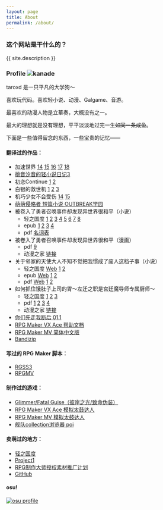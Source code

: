 ```yaml
---
layout: page
title: About
permalink: /about/
---
```


### 这个网站是干什么的？

{{ site.description }}

### Profile ![kanade](https://cloud.githubusercontent.com/assets/6070540/26785902/35fcb67a-4a37-11e7-9477-6dd357a51b1b.png)

taroxd 是一只平凡的大学狗～

喜欢玩代码。喜欢轻小说、动漫、Galgame、音游。

最喜欢的动漫人物是立華奏，大概没有之一。

最大的理想就是没有理想，平平淡淡地过完一生<del>如同一条咸鱼</del>。

下面是一些值得留念的东西，一些宝贵的记忆——

#### 翻译过的作品：
* 加速世界
[14](https://www.lightnovel.cn/thread-601101-1-1.html)
[15](https://www.lightnovel.cn/thread-693752-1-1.html)
[16](https://www.lightnovel.cn/thread-747686-1-1.html)
[17](https://www.lightnovel.cn/thread-780343-1-1.html)
[18](https://www.lightnovel.cn/thread-829740-1-1.html)
* [桃音汐音的轻小说日记3](https://www.lightnovel.cn/thread-740989-1-1.html)
* 初恋Continue
  [1](https://www.lightnovel.cn/thread-743827-1-1.html)
  [2](https://www.lightnovel.cn/thread-760769-1-1.html)
* 白银的救世机
  [1](https://www.lightnovel.cn/thread-594361-1-1.html)
  [2](https://www.lightnovel.cn/thread-597265-1-1.html)
  [3](https://www.lightnovel.cn/thread-614961-1-1.html)
* 机巧少女不会受伤
  [14](https://www.lightnovel.cn/thread-802976-1-1.html)
  [15](https://www.lightnovel.cn/thread-845017-1-1.html)
* [萌萌侵略者 短篇小说 OUTBREAK学园](https://www.lightnovel.cn/thread-721465-1-1.html)
* 被卷入了勇者召唤事件却发现异世界很和平（小说）
    - 轻之国度
      [1](https://www.lightnovel.cn/thread-954461-1-1.html)
      [2](https://www.lightnovel.cn/thread-957662-1-1.html)
      [3](https://www.lightnovel.cn/thread-961923-1-1.html)
      [4](https://www.lightnovel.cn/thread-966648-1-1.html)
      [5](https://www.lightnovel.cn/thread-971249-1-1.html)
      [6](https://www.lightnovel.cn/thread-975643-1-1.html)
      [7](https://www.lightnovel.cn/thread-989470-1-1.html)
      [8](https://www.lightnovel.cn/thread-1010962-1-1.html)
    - epub
      [1](https://www.lightnovel.cn/thread-980042-1-1.html)
      [2](https://www.lightnovel.cn/thread-986395-1-1.html)
      [3](https://www.lightnovel.cn/thread-1003306-1-1.html)
      [4](https://www.lightnovel.cn/thread-1012181-1-1.html)
    - pdf
      [名词表](https://taroxd.github.io/n2273dh/glossary.pdf)
* 被卷入了勇者召唤事件却发现异世界很和平（漫画）
    - pdf
      [9](https://taroxd.github.io/n2273dh/comic_09.pdf)
    - 动漫之家
      [链接](https://m.dmzj.com/info/46188.html)
* 关于邻家的天使大人不知不觉把我惯成了废人这档子事（小说）
    - 轻之国度
      [Web](https://www.lightnovel.cn/thread-960506-1-1.html)
      [1](https://www.lightnovel.cn/thread-969447-1-1.html)
      [2](https://www.lightnovel.cn/thread-1021461-1-1.html)
    - epub
      [Web](https://taroxd.github.io/n8440fe/n8440fe.epub)
      [1](https://www.lightnovel.cn/thread-978268-1-1.html)
      [2](https://www.lightnovel.cn/thread-1023156-1-1.html)
    - pdf
      [Web](https://taroxd.github.io/n8440fe/n8440fe.pdf)
      [1](https://www.lightnovel.cn/thread-978268-1-1.html)
      [2](https://www.lightnovel.cn/thread-1023156-1-1.html)
* 如何抓住饿肚子上司的胃～左迁之职是宫廷魔导师专属厨师～
    - 轻之国度
      [1](https://www.lightnovel.cn/thread-997098-1-1.html)
      [2](https://www.lightnovel.cn/thread-1011201-1-1.html)
      [3](https://www.lightnovel.cn/thread-1017147-1-1.html)
    - pdf
      [1](https://taroxd.github.io/s3168e_comic/0001.pdf)
      [2](https://taroxd.github.io/s3168e_comic/0002.pdf)
      [3](https://taroxd.github.io/s3168e_comic/0003.pdf)
      [4](https://taroxd.github.io/s3168e_comic/0004.pdf)
    - 动漫之家
      [链接](https://manhua.dmzj.com/ruhezhuazhueduzishangsideweizuoqianzhizhishigongti)
* [你们先走我断后 01.1](https://manhua.dmzj.com/nimenxianzouwoduanhou/87485.shtml)
* [RPG Maker VX Ace 帮助文档](https://github.com/taroxd/RMVA-F1)
* [RPG Maker MV 简体中文版](https://store.steampowered.com/app/363890/RPG_Maker_MV/)
* [Bandizip](https://www.bandisoft.com/bandizip/)

#### 写过的 RPG Maker 脚本：
* [RGSS3](/rgss/)
* [RPGMV](/rpgmv-plugins/)

#### 制作过的游戏：
* [Glimmer/Fatal Guise（彼岸之光/致命伪装）](https://rpg.blue/thread-371221-1-1.html)
* [RPG Maker VX Ace 模拟太鼓达人](https://github.com/taroxd/RGSS-Taiko)
* [RPG Maker MV 模拟太鼓达人](https://github.com/taroxd/RPGMV-Taiko)
* [舰队collection浏览器 poi](https://github.com/poooi/poi)

#### 卖萌过的地方：
* [轻之国度](https://www.lightnovel.cn/?401205)
* [Project1](https://rpg.blue/?102614)
* [RPG制作大师授权素材推广计划](http://rmproject.lofter.com/)
* [GitHub](https://github.com/taroxd)

#### osu!
[![osu profile](http://osusig.ppy.sh/image1.png?uid=1300039&m=0)](https://osu.ppy.sh/u/1300039)
